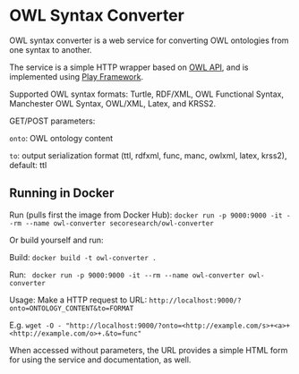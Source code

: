 # OWL Syntax Converter

OWL syntax converter is a web service for converting OWL ontologies from one syntax to another.

The service is a simple HTTP wrapper based on [OWL API](https://github.com/owlcs/owlapi/), and is implemented using [Play Framework](https://www.playframework.com/).

Supported OWL syntax formats: Turtle, RDF/XML, OWL Functional Syntax, Manchester OWL Syntax, OWL/XML, Latex, and KRSS2.

GET/POST parameters:

`onto`: OWL ontology content

`to`: output serialization format (ttl, rdfxml, func, manc, owlxml, latex, krss2), default: ttl


## Running in Docker

Run (pulls first the image from Docker Hub): `docker run -p 9000:9000 -it --rm --name owl-converter secoresearch/owl-converter`

Or build yourself and run:

Build: `docker build -t owl-converter .`

Run: ` docker run -p 9000:9000 -it --rm --name owl-converter owl-converter`

Usage:
Make a HTTP request to URL:
`http://localhost:9000/?onto=ONTOLOGY_CONTENT&to=FORMAT`

E.g.
`wget -O - "http://localhost:9000/?onto=<http://example.com/s>+<a>+<http://example.com/o>+.&to=func"`

When accessed without parameters, the URL provides a simple HTML form for using the service and documentation, as well.
